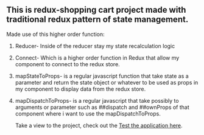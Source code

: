 ## This is redux-shopping cart project made with traditional redux pattern of state management.

Made use of this higher order function:

1. Reducer- Inside of the reducer stay my state recalculation logic
2. Connect- Which is a higher order function in Redux that allow my component to connect to the redux store.
3. mapStateToProps- is a regular javascript function that take state as a parameter and return the state object or whatever to be used as props in my component to display data from the redux store.
4. mapDispatchToProps- is a regular javascript that take possibly to arguments or parameter such as ##dispatch and ##ownProps of that component where i want to use the mapDispatchToProps.

   Take a view to the project, check out the [Test the application here](http://reduxshoppingcart.surge.sh/).
